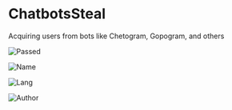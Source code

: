 # ChatbotsSteal
Acquiring users from bots like Chetogram, Gopogram, and others

![Passed](https://img.shields.io/badge/Passed:_Well,_yes,_but_a_long_time_ago-4CAF50?style=for-the-badge&logo=brain&logoColor=white)

![Name](https://img.shields.io/badge/Name:_ChatbotsSteal-FF7F00?style=for-the-badge&logo=brain&logoColor=white)

![Lang](https://img.shields.io/badge/Lang:_Lua-FFD700?style=for-the-badge&logo=brain&logoColor=white)

![Author](https://img.shields.io/badge/Author:_@ByeCoder-03A9F4?style=for-the-badge&logo=brain&logoColor=white)

